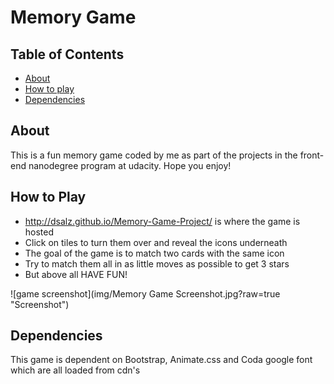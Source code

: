 # Memory Game

## Table of Contents

* [About](#about)
* [How to play](#howtoplay)
* [Dependencies](#dependencies)

## About
 This is a fun memory game coded by me as part of the projects in the front-end nanodegree program at udacity. Hope you enjoy!
 
## How to Play
- http://dsalz.github.io/Memory-Game-Project/ is where the game is hosted
- Click on tiles to turn them over and reveal the icons underneath
- The goal of the game is to match two cards with the same icon
- Try to match them all in as little moves as possible to get 3 stars 
- But above all HAVE FUN!


![game screenshot](img/Memory Game Screenshot.jpg?raw=true "Screenshot")


## Dependencies

This game is dependent on Bootstrap, Animate.css and Coda google font which are all loaded from cdn's 
